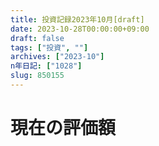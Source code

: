 ```yaml
---
title: 投資記録2023年10月[draft]
date: 2023-10-28T00:00:00+09:00
draft: false
tags: ["投資", ""]
archives: ["2023-10"]
n年日記: ["1028"]
slug: 850155
---
```

# 現在の評価額